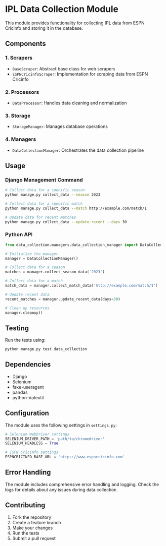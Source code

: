 # IPL Data Collection Module

This module provides functionality for collecting IPL data from ESPN Cricinfo and storing it in the database.

## Components

### 1. Scrapers
- `BaseScraper`: Abstract base class for web scrapers
- `ESPNCricinfoScraper`: Implementation for scraping data from ESPN Cricinfo

### 2. Processors
- `DataProcessor`: Handles data cleaning and normalization

### 3. Storage
- `StorageManager`: Manages database operations

### 4. Managers
- `DataCollectionManager`: Orchestrates the data collection pipeline

## Usage

### Django Management Command

```bash
# Collect data for a specific season
python manage.py collect_data --season 2023

# Collect data for a specific match
python manage.py collect_data --match http://example.com/match/1

# Update data for recent matches
python manage.py collect_data --update-recent --days 30
```

### Python API

```python
from data_collection.managers.data_collection_manager import DataCollectionManager

# Initialize the manager
manager = DataCollectionManager()

# Collect data for a season
matches = manager.collect_season_data('2023')

# Collect data for a match
match_data = manager.collect_match_data('http://example.com/match/1')

# Update recent data
recent_matches = manager.update_recent_data(days=30)

# Clean up resources
manager.cleanup()
```

## Testing

Run the tests using:

```bash
python manage.py test data_collection
```

## Dependencies

- Django
- Selenium
- fake-useragent
- pandas
- python-dateutil

## Configuration

The module uses the following settings in `settings.py`:

```python
# Selenium WebDriver settings
SELENIUM_DRIVER_PATH = 'path/to/chromedriver'
SELENIUM_HEADLESS = True

# ESPN Cricinfo settings
ESPNCRICINFO_BASE_URL = 'https://www.espncricinfo.com'
```

## Error Handling

The module includes comprehensive error handling and logging. Check the logs for details about any issues during data collection.

## Contributing

1. Fork the repository
2. Create a feature branch
3. Make your changes
4. Run the tests
5. Submit a pull request 